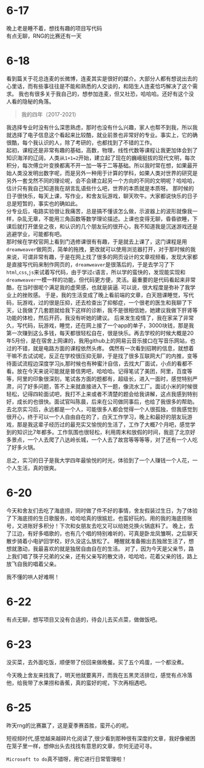 # 6-17
晚上老是睡不着，想找有趣的项目写代码  
有点无聊，RNG的比赛还有一天


# 6-18   
看到篇关于花总连麦的长微博，连麦其实是很好的媒介。大部分人都有想说出去的心里话，而有些事往往是不能和熟悉的人交谈的，和陌生人连麦恰巧解决了这个需求。
我也有很多关于我自己的，想参加连麦，但又社恐，哈哈哈。还好有这个没人看的隐秘的角落。   

> 我的四年（2017-2021）

我选择专业时没有什么深思熟虑，那时也没有什么兴趣，家人也帮不到我，所以我就选择了电子信息这个看起来比较酷，就业前景也非常好的专业。事实上，它的确很酷，每个我认识的人，除了考研的，也都找到了不错的工作。   
起初，课程还是非常有趣的基础，高数，物理，线性代数等课程让我更加体会到了知识海洋的辽阔，人类从`1+1=2`开始，建立起了现在的巍峨挺拔的现代文明，每次积分，每次傅立叶变换都离不开一加一等于二等基础。所以我时常在想，如果最开始人类没发明出数字呢，而是另外一种用于计算的学科，如果人类对世界的研究是另外一套戈然不同的理论呢，会不会建立起另一个方向的不同的文明呢？哈哈哈，估计只有我自己知道我在胡言乱语些什么吧，世界的本质就是本质呀。
那时候的日子很快乐，每天上课，写作业，和舍友玩游戏，聊天吹牛。大家都说快乐的日子总是短暂的，事实也的确如此。  
分专业后，电路实验很让我痛苦，总是搞不懂该怎么做，示波器上的波形就像我一样，杂乱无章，不能用三角函数等数学理论描述。上课也变得无聊，昏昏欲睡，下课后就打开堡垒之夜，和认识的几个朋友玩的很开心，我不知道我是沉迷游戏还是逃避学业，可能都有吧。   
那时候在学校官网上看到门选修课很有有趣，于是就去上课了，这门课程是用`dreamweaver`做网页，简单的拖拽，更改就可以使用浏览器打开，对于那时候的我来说，可谓非常有趣，于是在网上找了很多的网页设计的文章视频看，发现大家都是直接写代码来制作网页的，`dreamweaver`是很落后的，于是去学习了下`html`,`css`,`js`来试着写代码，由于学过`c`语言，所以学的蛮快的，发现能实现和`dreamweaver`一模一样的功能，但代码更方便，灵活。最重要的是代码看起来非常酷，在当时很呢个满足我的虚荣感，也就是装逼. 可以说，很大程度是弥补了我学业上的挫败感。
于是，我的生活变成了晚上看前端的文章，白天翘课睡觉，写代码，玩游戏，过的很是压抑，还去检查出了抑郁症，一个很老的医生和我聊了下天，让我做了几套题就给我下这样的诊断，我不是很相信她，她建议我做下肝肾等功能的体检，然后开药，我没有听她的建议。
后来发生疫情了，我在家呆了非常久，写代码，玩游戏，睡觉，还在网上接了一个app的单子，3000块钱，那是我第一次赚到这么多钱，每天都很轻松自在，很是快乐。再去学校的时候大概是20年5月份，是在宿舍上网课的，我用github上的网易云音乐接口在写音乐网站，也过的不错，就是电路方面的课程依然头疼。
偶然有一次看到招聘的信息，就想着干嘛不去试试呢，反正在学校很压抑无聊，于是找了很多互联网大厂的内推，变等待面试流程边深度学习js,那时候也有种蜜汁自信，去找大厂面试，小点的看都不看。放在今天来说可能就是普信男吧，哈哈哈。记得笔试了美团，阿里，百度等等，阿里的印象很深刻，笔试各方面的题都有，超级长，进入一面时，感觉特别严肃，问了好多问题，答不上来就直接进入下一题，像流水工厂。面试小米的时候很轻松，记得四轮面试吧，我打不上来或者不清楚的题会给我讲解，这点我感到特别好，成长的也很快。面试官叫陈晨，后来在公司做同事后，也给了我很多的帮助。  
去北京实习后，永远都是一个人，可能很多人都会觉得一个人很孤独，但我感觉到很开心，终于可以一个人自由自在的了，白天工作学习，晚上和最好的朋友玩游戏，那是我这辈子经历过的最充实又愉悦的生活了，工作了大概7个月吧，感觉学到的知识比7年都多。工作氛围也很轻松，利用周末和放假的时间，我逛了北京好多景点，一个人去爬了八达岭长城，一个人去了故宫等等等等，对了还有一个人吃了好多火锅。

总之，实习的日子是我大学四年最愉悦的时光，体验到了一个人赚钱一个人花，一个人生活，真的很爽。



# 6-20  
今天和舍友们去吃了海底捞，同时做了件不好的事情，舍友假装过生日，为了体验了下海底捞的生日歌服务，哈哈哈真的很尴尬，也蛮好玩的。用的我的海底捞账号，又进账好多积分！下次和女朋友去吃又可以给她兑换火锅底料了。
晚上，去了江边，有好多唱歌的，也有几个唱的特别难听的，可真是卧龙凤雏啊，之后聊天散步骑着小电驴回学校，好久没这么放松了。
睡醒就准备搬出去独居生活了，想想就激动，我最喜欢的就是独居自由自在的生活。
对了，因为今天是父亲节，路上我们唱了筷子兄弟的父亲，还有父亲写的散文诗，哈哈哈，花着父亲的钱，路上放飞自我的唱着父亲。

我不懂的哄人好难啊！


# 6-22 

有点无聊，想写项目又没有合适的，待会儿去买点菜，做做饭吧。

# 6-23 

没买菜，去外面吃饭，顺便带了份回来做晚餐。买了五个鸡蛋，一个都没煮。     

今天晚上舍友来找我了，明天他就要离开，而我在五黑灵活排位，感觉有点冷落他，给我带了水果捞和香蕉，真的蛮好的呢，下次再相遇吧。


# 6-25  

昨天rng的比赛赢了，这是夏季赛首胜，蛮开心的呢。   

短视频时代,感觉越来越碎片化阅读了,很少看到那种很有深度的文章，我好像被困在笼子里一样，想伸出头去找找有意思的文章，奈何无迹可寻。  

`Microsoft to do`真不错呀，用它进行日常管理啦！